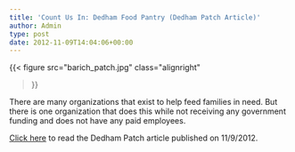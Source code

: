 ```yaml
---
title: 'Count Us In: Dedham Food Pantry (Dedham Patch Article)'
author: Admin
type: post
date: 2012-11-09T14:04:06+00:00
---
```

{{< figure
  src="barich_patch.jpg"
  class="alignright"
>}}

There are many organizations that exist to help feed families in need.
But there is one organization that does this while not receiving any government funding and does not have any paid employees.

<a href="http://dedham.patch.com/articles/count-us-in-dedham-food-pantry?ncid=newsltuspatc00000001" target="_blank">Click here</a> to read the Dedham Patch article published on 11/9/2012.
